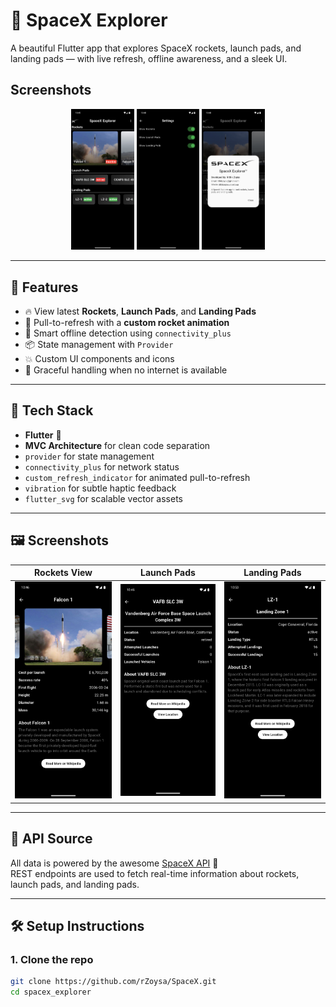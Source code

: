 # 🚀 SpaceX Explorer

A beautiful Flutter app that explores SpaceX rockets, launch pads, and landing pads — with live refresh, offline awareness, and a sleek UI.

## Screenshots

<p align="center">
  <img src="screenshots/home.png" width="20%"/>
  <img src="screenshots/settings.png" width="20%"/>
  <img src="screenshots/about.png" width="20%"/>
</p>

---

## 📱 Features

- 🔥 View latest **Rockets**, **Launch Pads**, and **Landing Pads**
- 🔄 Pull-to-refresh with a **custom rocket animation**
- 📡 Smart offline detection using `connectivity_plus`
- 📦 State management with `Provider`
- 💥 Custom UI components and icons
- 📴 Graceful handling when no internet is available

---

## 🧠 Tech Stack

- **Flutter** 💙
- **MVC Architecture** for clean code separation
- `provider` for state management
- `connectivity_plus` for network status
- `custom_refresh_indicator` for animated pull-to-refresh
- `vibration` for subtle haptic feedback
- `flutter_svg` for scalable vector assets

---

## 🖼️ Screenshots

| Rockets View | Launch Pads | Landing Pads |
|---------------|--------------|--------------|
| ![rockets](screenshots/rockets.png) | ![launchpads](screenshots/launchpads.png) | ![landingpads](screenshots/landpads.png) |

---

## 🔌 API Source

All data is powered by the awesome [SpaceX API](https://github.com/r-spacex/SpaceX-API) 🚀  
REST endpoints are used to fetch real-time information about rockets, launch pads, and landing pads.

---

## 🛠️ Setup Instructions

### 1. Clone the repo

```bash
git clone https://github.com/rZoysa/SpaceX.git
cd spacex_explorer
